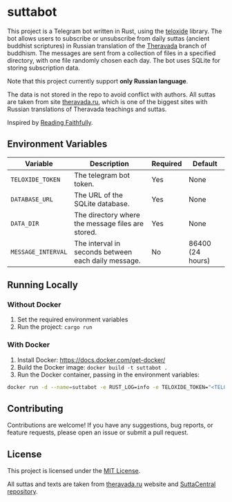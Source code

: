 # suttabot

This project is a Telegram bot written in Rust, using the [teloxide](https://github.com/teloxide/teloxide) library. The bot allows users to subscribe or unsubscribe from daily suttas (ancient buddhist scriptures) in Russian translation of the [Theravada](https://en.wikipedia.org/wiki/Theravada) branch of buddhism. The messages are sent from a collection of files in a specified directory, with one file randomly chosen each day. The bot uses SQLite for storing subscription data.

Note that this project currently support **only Russian language**.

The data is not stored in the repo to avoid conflict with authors. All suttas are taken from site [theravada.ru](https://www.theravada.ru/Teaching/canon.htm), which is one of the biggest sites with Russian translations of Theravada teachings and suttas.

Inspired by [Reading Faithfully](https://readingfaithfully.org/).

## Environment Variables

| Variable | Description | Required | Default |
| --- | --- | --- | --- |
| `TELOXIDE_TOKEN` | The telegram bot token. | Yes | None |
| `DATABASE_URL` | The URL of the SQLite database. | Yes | None |
| `DATA_DIR` | The directory where the message files are stored. | Yes | None |
| `MESSAGE_INTERVAL` | The interval in seconds between each daily message. | No | 86400 (24 hours) |

## Running Locally

### Without Docker

1. Set the required environment variables
2. Run the project: `cargo run`

### With Docker

1. Install Docker: https://docs.docker.com/get-docker/
2. Build the Docker image: `docker build -t suttabot .`
3. Run the Docker container, passing in the environment variables:

```bash
docker run -d --name=suttabot -e RUST_LOG=info -e TELOXIDE_TOKEN="<TELOXIDE_TOKEN>" -e DATABASE_URL="sqlite:///db/suttabot.db" -e DATA_DIR="/data" -v "<LOCAL_DB_PATH>:/db/suttabot.db" -v "<LOCAL_DATA_PATH>:/data" suttabot
```

## Contributing

Contributions are welcome! If you have any suggestions, bug reports, or feature requests, please open an issue or submit a pull request.

## License

This project is licensed under the [MIT License](LICENSE).

All suttas and texts are taken from [theravada.ru](https://www.theravada.ru/) website and [SuttaCentral](https://suttacentral.net/) [repository](https://github.com/suttacentral/sc-data).
